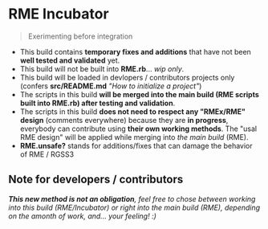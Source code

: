 # RME Incubator
> Exerimenting before integration

- This build contains **temporary fixes and additions** that have not been **well tested and validated** yet.
- This build will not be built into **RME.rb**... *wip only*.
- This build will be loaded in devlopers / contributors projects only (confers **src/README.md** *"How to initialize a project"*)
- The scripts in this build __will be merged into the main build (RME scripts built into RME.rb) after testing and validation__.
- The scripts in this build __does not need to respect any "RMEx/RME" design__ (comments everywhere) because they are **in progress**, everybody can contribute using **their own working methods**. The "usal RME design" will be applied while merging into *the main build* (RME).
- **RME.unsafe?** stands for additions/fixes that can damage the behavior of RME / RGSS3

## Note for developers / contributors

__*This new method is not an obligation*__*, feel free to chose between working into this build (RME/Incubator) or right into the main build (RME), depending on the amonth of work, and... your feeling! :)*